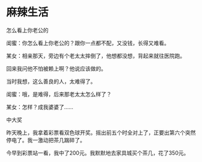 # 麻辣生活

怎么看上你老公的 

闺蜜：你怎么看上你老公的？跟你一点都不配，又没钱，长得又难看。 

某女：相亲那天，旁边有个老太太摔倒了，他想都没想，背起来就往医院跑。 

回来我问他不怕被赖上啊？他说应该做的。 

当时我想，这么善良的人，太难得了。 

闺蜜：哦，是难得，后来那老太太怎么样了？ 

某女：怎样？成我婆婆了…… 

中大奖 

昨天晚上，我拿着彩票看双色球开奖。摇出前五个时全对上了，正要出第六个突然停电了。我一激动把茶几踹碎了。 

今早到彩票站一看，我中了200元。我默默地去家具城买个茶几，花了350元。